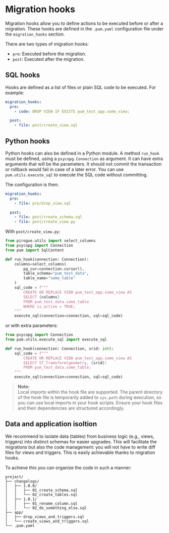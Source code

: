 # Migration hooks

Migration hooks allow you to define actions to be executed before or after a migration. These hooks are defined in the `.pum.yaml` configuration file under the `migration_hooks` section.

There are two types of migration hooks:

- `pre`: Executed before the migration.
- `post`: Executed after the migration.

## SQL hooks

Hooks are defined as a list of files or plain SQL code to be executed. For example:

```yaml
migration_hooks:
  pre:
    - code: DROP VIEW IF EXISTS pum_test_app.some_view;

  post:
    - file: post/create_view.sql
```

## Python hooks

Python hooks can also be defined in a Python module.
A method `run_hook` must be defined,
using a `psycopg.Connection` as argument.
It can have extra arguments that will be the parameters.
It should not commit the transaction or rollback would fail in case of a later error.
You can use `pum.utils.execute_sql` to execute the SQL code without committing.

The configuration is then:

```yaml
migration_hooks:
  pre:
    - file: pre/drop_view.sql

  post:
    - file: post/create_schema.sql
    - file: post/create_view.py
```

With `post/create_view.py`:

```py
from pirogue.utils import select_columns
from psycopg import Connection
from pum import SqlContent

def run_hook(connection: Connection):
    columns=select_columns(
        pg_cur=connection.cursor(),
        table_schema="pum_test_data",
        table_name="some_table"  
    )
    sql_code = f"""
        CREATE OR REPLACE VIEW pum_test_app.some_view AS
        SELECT {columns}
        FROM pum_test_data.some_table
        WHERE is_active = TRUE;
    """
    execute_sql(connection=connection, sql=sql_code)
```

or with extra parameters:

```py
from psycopg import Connection
from pum.utils.execute_sql import execute_sql

def run_hook(connection: Connection, srid: int):
    sql_code = f"""
        CREATE OR REPLACE VIEW pum_test_app.some_view AS
        SELECT ST_Tramsform(geometry, {srid})
        FROM pum_test_data.some_table;
    """
    execute_sql(connection=connection, sql=sql_code)
```


> **Note:**  
> Local imports within the hook file are supported. The parent directory of the hook file is temporarily added to `sys.path` during execution, so you can use local imports in your hook scripts. Ensure your hook files and their dependencies are structured accordingly.


## Data and application isoltion

We recommend to isolate data (tables) from business logic (e.g., views, triggers) into distinct schemas for easier upgrades.
This will facilitate the migrations but also the code management: you will not have to write diff files for views and triggers.
This is easily achievable thanks to migration hooks.

To achieve this you can organize the code in such a manner:
```
project/
├── changelogs/
│   ├── 1.0.0/
│   │   ├── 01_create_schema.sql
│   │   └── 02_create_tables.sql
│   ├── 1.0.1/
│   │   ├── 01_rename_column.sql
│   │   └── 02_do_something_else.sql
├── app/
│   ├── drop_views_and_triggers.sql
│   └── create_views_and_triggers.sql
└── .pum.yaml
```
